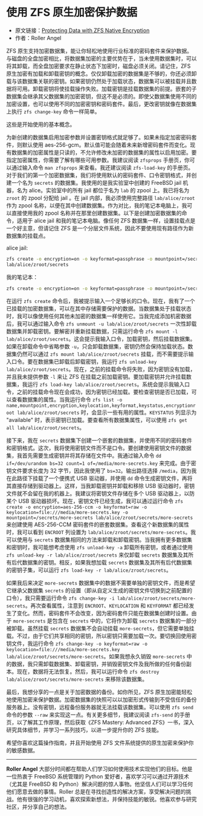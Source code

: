 # 使用 ZFS 原生加密保护数据

- 原文链接：[Protecting Data with ZFS Native Encryption](https://freebsdfoundation.org/our-work/journal/browser-based-edition/storage-and-filesystems/protecting-data-with-zfs-native-encryption/)
- 作者：Roller Angel

ZFS 原生支持加密数据集，能让你轻松地使用行业标准的密码套件来保护数据。与磁盘的全盘加密相比，将数据集加密的主要优势在于，当未使用数据集时，可以将其卸载，而全盘加密要求在静止状态下加密时，磁盘必须关闭。请记住，ZFS 原生加密有加载和卸载密钥的概念。仅仅卸载加密的数据集是不够的，你还必须卸载与该数据集关联的密钥。如果密钥仍然处于加载状态，数据集可以被挂载并且数据将可用。卸载密钥将使挂载操作失败。加载密钥是挂载数据集的前提。嵌套的子数据集会继承其父数据集的加密密钥，但这不是必须的。即使父数据集使用不同的加密设置，也可以使用不同的加密密钥和密码套件。最后，更改密钥就像在数据集上执行 `zfs change-key` 命令一样简单。

这些是开始使用的基本概念。

为新创建的数据集启用加密参数并设置密钥格式就足够了。如果未指定加密密码套件，则默认使用 aes-256-gcm。默认值可能会随着未来新增密码套件而变化。现有数据集的加密属性是只读的，不允许修改未加密的数据集的属性以启用加密。要指定加密属性，你需要了解有哪些可用参数。我建议阅读 `zfsprops` 手册页，你可以通过输入命令 `man zfsprops` 来查看。我还建议阅读 `zfs-load-key` 的手册页。对于我们的第一个加密数据集，我们将使用默认的密码套件、口令密钥格式，并创建一个名为 `secrets` 的数据集。我使用的是我实验室中创建的 FreeBSD  jail 机器，名为 alice。实验室中的所有 jail 都位于名为 `lab` 的 zpool 上。我已将名为 `zroot` 的 zpool 分配给 jail 。在 jail 内部，我必须使用完整路径 `lab/alice/zroot` 作为 zpool 名称，以便在其中创建数据集。作为对比，我的笔记本电脑上，我可以直接使用我的 zpool 名称并在那里创建数据集。以下是创建加密数据集的命令，适用于 alice jail 和我的笔记本电脑。像任何 ZFS 数据集一样，设置挂载点是一个好主意，但请记住 ZFS 是一个分层文件系统，因此不要使用现有路径作为新数据集的挂载点。

alice jail:

```sh
zfs create -o encryption=on -o keyformat=passphrase -o mountpoint=/secrets
lab/alice/zroot/secrets
```

我的笔记本：

```sh
zfs create -o encryption=on -o keyformat=passphrase -o mountpoint=/secrets zroot/secrets
```

在运行 `zfs create` 命令后，我被提示输入一个足够长的口令。现在，我有了一个已挂载的加密数据集，可以在其中存储需要保护的数据。当数据集处于挂载状态时，我可以像使用任何其他未加密的数据集一样使用它。当我完成添加机密数据后，我可以通过输入命令 `zfs unmount -u lab/alice/zroot/secrets` 一次性卸载数据集并卸载密钥。要解密并重新挂载数据，只需运行命令 `zfs mount -l lab/alice/zroot/secrets`。这会提示我输入口令，加载密钥，然后挂载数据集。如果在卸载命令中省略参数 `-u`，只会卸载数据集，密钥仍然会保持加载状态。数据集仍然可以通过 `zfs mount lab/alice/zroot/secrets` 挂载，而不需要提示输入口令。要在数据集已卸载后卸载密钥，我运行 `zfs unload-key lab/alice/zroot/secrets`。现在，之前的挂载命令将失败，因为密钥没有加载，并且我未提供参数 `-l` 来让 ZFS 在挂载之前加载密钥。要加载密钥并允许挂载数据集，我运行 `zfs load-key lab/alice/zroot/secrets`。系统会提示我输入口令，之前的挂载命令现在会成功，因为密钥已经加载。要检查密钥是否已加载，可以查看数据集的属性。当我运行命令 `zfs list -o name,mountpoint,encryption,keylocation,keyformat,keystatus,encryptionroot lab/alice/zroot/secrets` 时，会显示一些有用的属性。`KEYSTATUS` 列显示为 "available" 时，表示密钥已加载。要查看所有数据集属性，可以使用 `zfs get all lab/alice/zroot/secrets`。

接下来，我在 `secrets` 数据集下创建一个嵌套的数据集，并使用不同的密码套件和密钥格式。这次，我将使用密钥文件而不是口令。要创建使用密钥文件的数据集，我首先需要生成密钥并将其存储在文件中。我通过输入命令 `dd if=/dev/urandom bs=32 count=1 of=/media/more-secrets.key` 来完成。由于密钥文件要求长度为 32 字节，因此我使用了 `bs=32`。输出路径选择 `/media`，因为我在此路径下挂载了一个便携式 USB 驱动器，并使用 `dd` 命令生成密钥文件，再将其直接存储到驱动器上。这样，当我卸载密钥并卸载和移除 USB 驱动器时，密钥文件就不会留在我的机器上。我建议将密钥文件存储在多个 USB 驱动器上，以防某个 USB 驱动器损坏。现在，密钥文件已经生成，我可以通过运行命令 `zfs create -o encryption=aes-256-ccm -o keyformat=raw -o keylocation=file:///media/more-secrets.key -o mountpoint=/secrets/more-secrets lab/alice/zroot/secrets/more-secrets` 来创建使用 AES-256-CCM 密码套件的嵌套数据集。查看这个新数据集的属性时，我可以看到 `ENCROOT` 列设置为 `lab/alice/zroot/secrets/more-secrets`。我可以使用与 `secrets` 数据集相同的方法来卸载和卸载密钥。当我拥有更多数据集和密钥时，我可能想考虑使用 `zfs unload-key -a` 卸载所有密钥，或者通过使用 `zfs unload-key -r lab/alice/zroot/secrets` 来仅卸载 `secrets` 数据集及其所有后代数据集的密钥。相反，如果我想加载 `secrets` 数据集及其所有后代数据集的密钥子集，可以运行 `zfs load-key -r lab/alice/zroot/secrets`。

如果我后来决定 `more-secrets` 数据集中的数据不需要单独的密钥文件，而是希望它继承父数据集 `secrets` 的设置（即从自定义生成的密钥文件切换到之前配置的口令），我只需要运行命令 `zfs change-key -i lab/alice/zroot/secrets/more-secrets`。再次查看属性，注意到 `ENCROOT`、`KEYLOCATION` 和 `KEYFORMAT` 都已经发生了变化。然而，密码套件不会改变，因为密码套件只能在数据集创建时设置。由于 `more-secrets` 是包含在 `secrets` 中的，它将作为卸载 `secrets` 数据集的一部分被卸载。虽然挂载 `secrets` 数据集不会自动挂载 `more-secrets`，但它需要单独挂载。不过，由于它们共享相同的密钥，所以密钥只需要加载一次。要切换回使用密钥文件，我运行命令 `zfs change-key -o keyformat=raw -o keylocation=file:///media/more-secrets.key lab/alice/zroot/secrets/more-secrets`。如果我想永久销毁 `more-secrets` 中的数据，我只需卸载数据集、卸载密钥，并销毁密钥文件及我所做的任何备份副本。现在，数据将无法恢复。然后，我可以运行命令 `zfs destroy lab/alice/zroot/secrets/more-secrets` 来移除该数据集。

最后，我想分享的一点是关于加密数据的备份。如你所见，ZFS 原生加密能轻松地使用加密来保护数据。加密数据集的快照可以以加密形式传输到不受信任的备份服务器上。没有密钥，远程备份服务器就无法挂载该数据集。可以使用 `zfs send` 命令的参数 `--raw` 来实现这一点。有关更多细节，我建议阅读 `zfs-send` 的手册页，以了解其工作原理，然后获取《ZFS Mastery: Advanced ZFS》一书，深入研究具体细节，并学习一系列技巧，以进一步提升你的 ZFS 技能。

希望你喜欢这篇操作指南，并且开始使用 ZFS 文件系统提供的原生加密来保护你的敏感数据。

---

**Roller Angel** 大部分时间都在帮助人们学习如何使用技术实现他们的目标。他是一位热衷于 FreeBSD 系统管理的 Python 爱好者，喜欢学习可以通过开源技术（尤其是 FreeBSD 和 Python）解决问题的惊人事物。他坚信人们可以学习任何他们愿意去做的事情。Roller 总是在寻找创造性的解决方案，享受解决问题的挑战。他有很强的学习动机，喜欢探索新想法，并保持技能的敏锐。他喜欢参与研究社区，并分享自己的想法。

